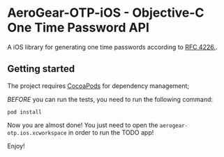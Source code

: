 # AeroGear-OTP-iOS - Objective-C One Time Password API

A iOS library for generating one time passwords according to [RFC 4226.](http://tools.ietf.org/html/rfc4226).

## Getting started

The project requires [CocoaPods](http://cocoapods.org/) for dependency management;

_BEFORE_ you can run the tests, you need to run the following command:

    pod install

Now you are almost done! You just need to open the ```aerogear-otp.ios.xcworkspace``` in order to run the TODO app!

Enjoy!